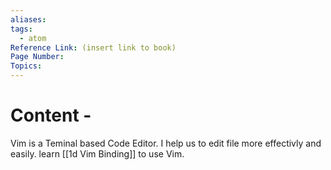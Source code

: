 ```yaml
---
aliases:
tags:
  - atom
Reference Link: (insert link to book)
Page Number:
Topics:
---
```

# Content -
Vim is a Teminal based Code Editor.
I help us to edit file more effectivly and easily.
learn [[1d Vim Binding]] to use Vim.